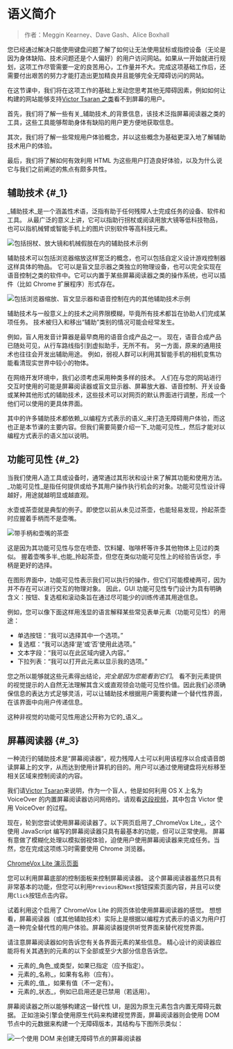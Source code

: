 # 语义简介

> 作者：Meggin Kearney、Dave Gash、Alice Boxhall

您已经通过解决只能使用键盘问题了解了如何让无法使用鼠标或指控设备（无论是因为身体缺陷、技术问题还是个人偏好）的用户访问网站。如果从一开始就进行规划，这项工作尽管需要一定的良苦用心，工作量并不大。完成这项基础工作后，还需要付出艰苦的努力才能打造出更加精良并且能够完全无障碍访问的网站。

在这节课中，我们将在这项工作的基础上发动您思考其他无障碍因素，例如如何让构建的网站能够支持[Victor Tsaran 之类](https://developers.google.com/web/fundamentals/accessibility/#understanding-users-diversity)看不到屏幕的用户。

首先，我们将了解一些有关_辅助技术_的背景信息，该技术泛指屏幕阅读器之类的工具，这些工具能够帮助身体有缺陷的用户更方便地获取信息。

其次，我们将了解一些常规用户体验概念，并以这些概念为基础更深入地了解辅助技术用户的体验。

最后，我们将了解如何有效利用 HTML 为这些用户打造良好体验，以及为什么说它与我们之前阐述的焦点有颇多共性。

## 辅助技术 {#_1}

_辅助技术_是一个涵盖性术语，泛指有助于任何残障人士完成任务的设备、软件和工具。 从最广泛的意义上讲，它可以指助行拐杖或阅读用放大镜等低科技物品，也可以指机械臂或智能手机上的图片识别软件等高科技元素。

![](https://developers.google.com/web/fundamentals/accessibility/semantics-builtin/imgs/assistive-tech1.png "包括拐杖、放大镜和机械假肢在内的辅助技术示例")

辅助技术可以包括浏览器缩放这样宽泛的概念，也可以包括自定义设计游戏控制器这样具体的物品。 它可以是盲文显示器之类独立的物理设备，也可以完全实现在语音控制之类的软件中。它可以内置于某些屏幕阅读器之类的操作系统，也可以插件（比如 Chrome 扩展程序）形式存在。

![](https://developers.google.com/web/fundamentals/accessibility/semantics-builtin/imgs/assistive-tech2.png "包括浏览器缩放、盲文显示器和语音控制在内的其他辅助技术示例")

辅助技术与一般意义上的技术之间界限模糊，毕竟所有技术都旨在协助人们完成某项任务。 技术被归入和移出“辅助”类别的情况可能会经常发生。

例如，盲人用发音计算器是最早商用的语音合成产品之一。 现在，语音合成产品已随处可见，从行车路线指引到虚拟助手，无所不有。 另一方面，原来的通用技术也往往会开发出辅助用途。 例如，弱视人群可以利用其智能手机的相机变焦功能看清现实世界中较小的物体。

在网络开发环境中，我们必须考虑采用种类多样的技术。 人们在与您的网站进行交互时使用的可能是屏幕阅读器或盲文显示器、屏幕放大器、语音控制、开关设备或某种其他形式的辅助技术，这些技术可以对网页的默认界面进行调整，形成一个他们可以使用的更具体界面。

其中的许多辅助技术都依赖_以编程方式表示的语义_来打造无障碍用户体验，而这也正是本节课的主要内容。但我们需要简要介绍一下_功能可见性_，然后才能对以编程方式表示的语义加以说明。

## 功能可见性 {#_2}

当我们使用人造工具或设备时，通常通过其形状和设计来了解其功能和使用方法。_功能可见性_是指任何提供或给予其用户操作执行机会的对象。功能可见性设计得越好，用途就越明显或越直观。

水壶或茶壶就是典型的例子。即使您以前从未见过茶壶，也能轻易发现，拎起茶壶时应握着手柄而不是壶嘴。

![](https://developers.google.com/web/fundamentals/accessibility/semantics-builtin/imgs/teapot.png "带手柄和壶嘴的茶壶")

这是因为其功能可见性与您在喷壶、饮料罐、咖啡杯等许多其他物体上见过的类似。 握着壶嘴多半_也能_拎起茶壶，但您在类似功能可见性上的经验告诉您，手柄是更好的选择。

在图形界面中，功能可见性表示我们可以执行的操作，但它们可能模棱两可，因为并不存在可以进行交互的物理对象。 因此，GUI 功能可见性专门设计为具有明确含义：按钮、复选框和滚动条旨在通过尽可能少的训练传递其用途信息。

例如，您可以像下面这样用浅显的语言解释某些常见表单元素（功能可见性）的用途：

* 单选按钮：“我可以选择其中一个选项。”
* 复选框：“我可以选择‘是’或‘否’使用此选项。”
* 文本字段：“我可以在此区域内键入内容。”
* 下拉列表：“我可以打开此元素以显示我的选项。”

您之所以能够就这些元素得出结论，_完全是因为您能看到它们_。 看不到元素提供的视觉提示的人自然无法理解其含义或直观领会功能可见性价值。因此我们必须确保信息的表达方式足够灵活，可以让辅助技术根据用户需要构建一个替代性界面，在该界面中向用户传递信息。

这种非视觉的功能可见性用途公开称为它的_语义_。

## 屏幕阅读器 {#_3}

一种流行的辅助技术是“屏幕阅读器”，视力残障人士可以利用该程序以合成语音朗读屏幕上的文字，从而达到使用计算机的目的。用户可以通过使用键盘将光标移至相关区域来控制阅读的内容。

我们请[Victor Tsaran](https://developers.google.com/web/fundamentals/accessibility/#understanding-users-diversity)来说明，作为一个盲人，他是如何利用 OS X 上名为 VoiceOver 的内置屏幕阅读器访问网络的。请观看[这段视频](https://www.youtube.com/watch?v=QW_dUs9D1oQ)，其中包含 Victor 使用 VoiceOver 的过程。

现在，轮到您尝试使用屏幕阅读器了。以下网页启用了_ChromeVox Lite_，这个使用 JavaScript 编写的屏幕阅读器只具有最基本的功能，但可以正常使用。 屏幕有意做了模糊化处理以模拟弱视体验，迫使用户使用屏幕阅读器来完成任务。当然，您在完成这项练习时需要使用 Chrome 浏览器。

[ChromeVox Lite 演示页面](http://udacity.github.io/ud891/lesson3-semantics-built-in/02-chromevox-lite/)

您可以利用屏幕底部的控制面板来控制屏幕阅读器。 这个屏幕阅读器虽然只具有非常基本的功能，但您可以利用`Previous`和`Next`按钮探索页面内容，并且可以使用`Click`按钮点击内容。

试着利用这个启用了 ChromeVox Lite 的网页体验使用屏幕阅读器的感觉。 想想看，屏幕阅读器（或其他辅助技术）实际上是根据以编程方式表示的语义为用户打造一种完全替代性的用户体验。屏幕阅读器提供听觉界面来替代视觉界面。

请注意屏幕阅读器如何告诉您有关各界面元素的某些信息。 精心设计的阅读器应能将有关其遇到的元素的以下全部或至少大部分信息告诉您。

* 元素的_角色_或类型，如果已指定（应予指定）。
* 元素的_名称_，如果有名称（应有）。
* 元素的_值_，如果有值（不一定有）。
* 元素的_状态_，例如已启用还是已禁用（若适用）。

屏幕阅读器之所以能够构建这一替代性 UI，是因为原生元素包含内置无障碍元数据。 正如渲染引擎会使用原生代码来构建视觉界面，屏幕阅读器则会使用 DOM 节点中的元数据来构建一个无障碍版本，其结构与下图所示类似：

![](https://developers.google.com/web/fundamentals/accessibility/semantics-builtin/imgs/nativecodetoacc.png "一个使用 DOM 来创建无障碍节点的屏幕阅读器")



